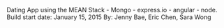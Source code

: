 Dating App using the MEAN Stack - Mongo - express.io - angular - node. 
	Build start date: January 15, 2015
	By: Jenny Bae, Eric Chen, Sara Wong